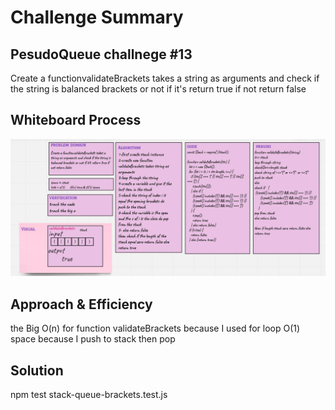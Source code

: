 # Challenge Summary

## PesudoQueue challnege #13

Create a functionvalidateBrackets takes a string as arguments and check if the string is balanced brackets or not if it's return true if not return false


## Whiteboard Process

![stack queue brackets](../linked-list/images/stack-queue-brackets.png)

## Approach & Efficiency

the Big O(n) for function validateBrackets because I used for loop O(1) space because I push to stack then pop

## Solution

npm test stack-queue-brackets.test.js
